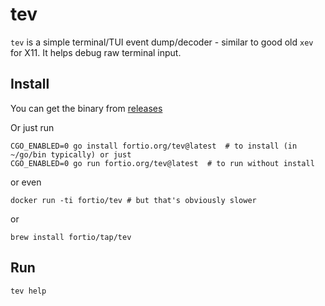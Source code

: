 # tev

`tev` is a simple terminal/TUI event dump/decoder - similar to good old `xev` for X11. It helps debug raw terminal input.

## Install
You can get the binary from [releases](https://github.com/fortio/tev/releases)

Or just run
```
CGO_ENABLED=0 go install fortio.org/tev@latest  # to install (in ~/go/bin typically) or just
CGO_ENABLED=0 go run fortio.org/tev@latest  # to run without install
```

or even
```
docker run -ti fortio/tev # but that's obviously slower
```

or
```
brew install fortio/tap/tev
```

## Run

```
tev help
```
